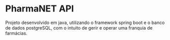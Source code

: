 # PharmaNET API

Projeto desenvolvido em java, utilizando o framework spring boot e o banco de dados postgreSQL, com o intuito de gerir e operar uma franquia de farmácias.
